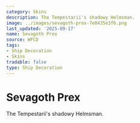 ```yaml
---
category: Skins
description: The Tempestarii's shadowy Helmsman.
image: ../images/sevagoth-prex-7e0435e3f6.png
last_updated: '2025-09-17'
name: Sevagoth Prex
source: WFCD
tags:
- Ship Decoration
- Skins
tradable: false
type: Ship Decoration
---
```


# Sevagoth Prex

The Tempestarii's shadowy Helmsman.

